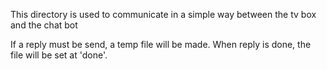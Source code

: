 This directory is used to communicate in a simple way between the tv box
 and the chat bot 

If a reply must be send, a temp file will be made. When reply is done, the file will be set at 'done'.
